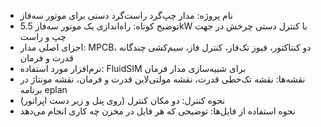 - نام پروژه: مدار چپ‌گرد راست‌گرد دستی برای موتور سه‌فاز
- توضیح کوتاه: راه‌اندازی یک موتور سه‌فاز 5.5kW با کنترل دستی چرخش در جهت چپ و راست
- اجزای اصلی مدار: MPCB، دو کنتاکتور، فیوز تک‌فاز، کنترل فاز، سیم‌کشی چندگانه قدرت و فرمان
- نرم‌افزار مورد استفاده: FluidSIM برای شبیه‌سازی مدار فرمان
- نقشه‌ها: نقشه تک‌خطی قدرت، نقشه مولتی‌لاین قدرت و فرمان، نقشه مونتاژ در برنامه eplan
- نحوه کنترل: دو مکان کنترل (روی پنل و زیر دست اپراتور)
- نحوه استفاده از فایل‌ها: توضیحی که هر فایل در مخزن چه کاری انجام می‌دهد
